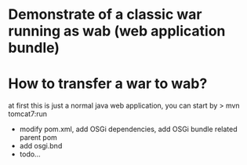 # Demonstrate of a classic war running as wab (web application bundle) 

# How to transfer a war to wab?
at first this is just a normal java web application, you can start by > mvn tomcat7:run

* modify pom.xml, add OSGi dependencies, add OSGi bundle related parent pom
* add osgi.bnd
* todo...

